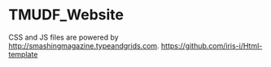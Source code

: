 TMUDF_Website
=============
CSS and JS files are powered by http://smashingmagazine.typeandgrids.com.
https://github.com/iris-i/Html-template